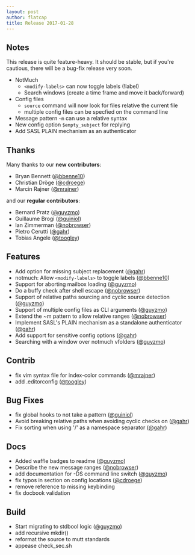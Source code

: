 ```yaml
---
layout: post
author: flatcap
title: Release 2017-01-28
---
```


## Notes

This release is quite feature-heavy. It should be stable, but if you're
cautious, there will be a bug-fix release very soon.

- NotMuch
  - `<modify-labels>` can now toggle labels (!label)
  - Search windows (create a time frame and move it back/forward)
- Config files
  - `source` command will now look for files relative the current file
  - multiple config files can be specfied on the command line
- Message pattern `~m` can use a relative syntax
- New config option `$empty_subject` for replying
- Add SASL PLAIN mechanism as an authenticator

## Thanks

Many thanks to our **new contributors**:

- Bryan Bennett ([@bbenne10](https://github.com/bbenne10))
- Christian Dröge ([@cdroege](https://github.com/cdroege))
- Marcin Rajner ([@mrajner](https://github.com/mrajner))

and our **regular contributors**:

- Bernard Pratz ([@guyzmo](https://github.com/guyzmo))
- Guillaume Brogi ([@guiniol](https://github.com/guiniol))
- Ian Zimmerman ([@nobrowser](https://github.com/nobrowser))
- Pietro Cerutti ([@gahr](https://github.com/gahr))
- Tobias Angele ([@toogley](https://github.com/toogley))

## Features

- Add option for missing subject replacement ([@gahr](https://github.com/gahr))
- notmuch: Allow `<modify-labels>` to toggle labels
  ([@bbenne10](https://github.com/bbenne10))
- Support for aborting mailbox loading ([@guyzmo](https://github.com/guyzmo))
- Do a buffy check after shell escape
  ([@nobrowser](https://github.com/nobrowser))
- Support of relative paths sourcing and cyclic source detection
  ([@guyzmo](https://github.com/guyzmo))
- Support of multiple config files as CLI arguments
  ([@guyzmo](https://github.com/guyzmo))
- Extend the ~m pattern to allow relative ranges
  ([@nobrowser](https://github.com/nobrowser))
- Implement SASL's PLAIN mechanism as a standalone authenticator
  ([@gahr](https://github.com/gahr))
- Add support for sensitive config options ([@gahr](https://github.com/gahr))
- Searching with a window over notmuch vfolders
  ([@guyzmo](https://github.com/guyzmo))

## Contrib

- fix vim syntax file for index-color commands
  ([@mrajner](https://github.com/mrajner))
- add .editorconfig ([@toogley](https://github.com/toogley))

## Bug Fixes

- fix global hooks to not take a pattern
  ([@guiniol](https://github.com/guiniol))
- Avoid breaking relative paths when avoiding cyclic checks on
  ([@gahr](https://github.com/gahr))
- Fix sorting when using '/' as a namespace separator
  ([@gahr](https://github.com/gahr))

## Docs

- Added waffle badges to readme ([@guyzmo](https://github.com/guyzmo))
- Describe the new message ranges ([@nobrowser](https://github.com/nobrowser))
- add documentation for -DS command line switch
  ([@guyzmo](https://github.com/guyzmo))
- fix typos in section on config locations
  ([@cdroege](https://github.com/cdroege))
- remove reference to missing keybinding
- fix docbook validation

## Build

- Start migrating to stdbool logic ([@guyzmo](https://github.com/guyzmo))
- add recursive mkdir()
- reformat the source to mutt standards
- appease check_sec.sh

